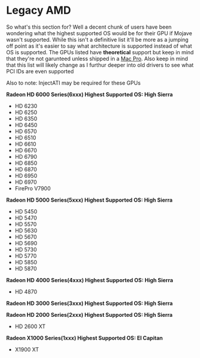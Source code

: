 # Legacy AMD

So what's this section for? Well a decent chunk of users have been wondering what the highest supported OS would be for their GPU if Mojave wasn't supported. While this isn't a definitive list it'll be more as a jumping off point as it's easier to say what architecture is supported instead of what OS is supported. The GPUs listed have **theoretical** support but keep in mind that they're not garunteed unless shipped in a [Mac Pro](https://support.apple.com/en-lamr/HT201805). Also keep in mind that this list will likely change as I furthur deeper into old drivers to see what PCI IDs are even supported

Also to note: InjectATI may be required for these GPUs

**Radeon HD 6000 Series\(6xxx\) Highest Supported OS: High Sierra**

* HD 6230
* HD 6250
* HD 6350
* HD 6450
* HD 6570
* HD 6510
* HD 6610
* HD 6670
* HD 6790
* HD 6850
* HD 6870
* HD 6950
* HD 6970
* FirePro V7900

**Radeon HD 5000 Series\(5xxx\) Highest Supported OS: High Sierra**

* HD 5450
* HD 5470
* HD 5570
* HD 5630
* HD 5670
* HD 5690
* HD 5730
* HD 5770
* HD 5850
* HD 5870 

**Radeon HD 4000 Series\(4xxx\) Highest Supported OS: High Sierra**

* HD 4870

**Radeon HD 3000 Series\(3xxx\) Highest Supported OS: High Sierra**

**Radeon HD 2000 Series\(2xxx\) Highest Supported OS: High Sierra**

* HD 2600 XT

**Radeon X1000 Series\(1xxx\) Highest Supported OS: El Capitan**

* X1900 XT

